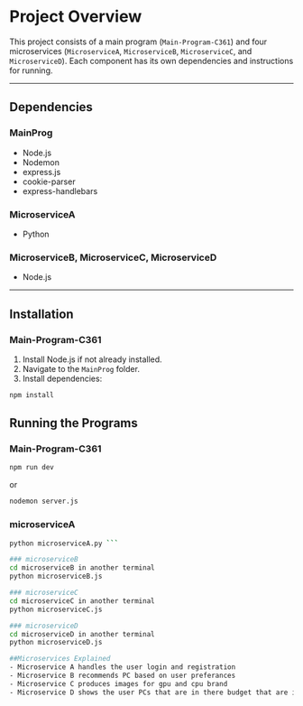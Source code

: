 # Project Overview

This project consists of a main program (`Main-Program-C361`) and four microservices (`MicroserviceA`, `MicroserviceB`, `MicroserviceC`, and `MicroserviceD`). Each component has its own dependencies and instructions for running.

---

## Dependencies

### MainProg
- Node.js
- Nodemon
- express.js
- cookie-parser
- express-handlebars

### MicroserviceA
- Python

### MicroserviceB, MicroserviceC, MicroserviceD
- Node.js

---

## Installation

### Main-Program-C361
1. Install Node.js if not already installed.
2. Navigate to the `MainProg` folder.
3. Install dependencies:

```bash
npm install
```

## Running the Programs

### Main-Program-C361
```bash 
npm run dev
```
or
```bash
nodemon server.js
 ```

### microserviceA
```bash cd microserviceA //in another terminal
python microserviceA.py ```

### microserviceB
cd microserviceB in another terminal
python microserviceB.js

### microserviceC
cd microserviceC in another terminal
python microserviceC.js

### microserviceD
cd microserviceD in another terminal
python microserviceD.js

##Microservices Explained
- Microservice A handles the user login and registration
- Microservice B recommends PC based on user preferances
- Microservice C produces images for gpu and cpu brand
- Microservice D shows the user PCs that are in there budget that are in the database already





